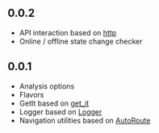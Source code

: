 ## 0.0.2

* API interaction based on [http](https://pub.dev/packages/http)
* Online / offline state change checker

## 0.0.1

* Analysis options
* Flavors
* GetIt based on [get_it](https://pub.dev/packages/get_it)
* Logger based on [Logger](https://pub.dev/packages/logger)
* Navigation utilities based on [AutoRoute](https://pub.dev/packages/auto_route)